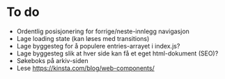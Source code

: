 # To do
* Ordentlig posisjonering for forrige/neste-innlegg navigasjon
* Lage loading state (kan løses med transitions)
* Lage byggesteg for å populere entries-arrayet i index.js? 
* Lage byggesteg slik at hver side kan få et eget html-dokument (SEO)?
* Søkeboks på arkiv-siden
* Lese https://kinsta.com/blog/web-components/